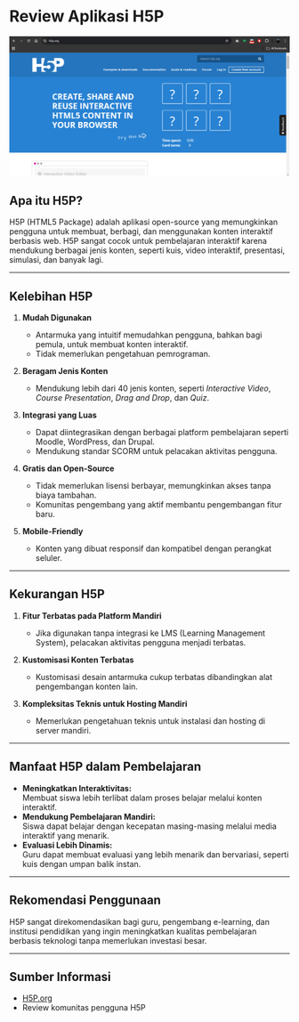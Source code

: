 # Review Aplikasi H5P

![dashboard](./h5p.png)

## **Apa itu H5P?**
H5P (HTML5 Package) adalah aplikasi open-source yang memungkinkan pengguna untuk membuat, berbagi, dan menggunakan konten interaktif berbasis web. H5P sangat cocok untuk pembelajaran interaktif karena mendukung berbagai jenis konten, seperti kuis, video interaktif, presentasi, simulasi, dan banyak lagi.

---

## **Kelebihan H5P**
1. **Mudah Digunakan**  
   - Antarmuka yang intuitif memudahkan pengguna, bahkan bagi pemula, untuk membuat konten interaktif.
   - Tidak memerlukan pengetahuan pemrograman.

2. **Beragam Jenis Konten**  
   - Mendukung lebih dari 40 jenis konten, seperti *Interactive Video*, *Course Presentation*, *Drag and Drop*, dan *Quiz*.

3. **Integrasi yang Luas**  
   - Dapat diintegrasikan dengan berbagai platform pembelajaran seperti Moodle, WordPress, dan Drupal.
   - Mendukung standar SCORM untuk pelacakan aktivitas pengguna.

4. **Gratis dan Open-Source**  
   - Tidak memerlukan lisensi berbayar, memungkinkan akses tanpa biaya tambahan.
   - Komunitas pengembang yang aktif membantu pengembangan fitur baru.

5. **Mobile-Friendly**  
   - Konten yang dibuat responsif dan kompatibel dengan perangkat seluler.

---

## **Kekurangan H5P**
1. **Fitur Terbatas pada Platform Mandiri**  
   - Jika digunakan tanpa integrasi ke LMS (Learning Management System), pelacakan aktivitas pengguna menjadi terbatas.

2. **Kustomisasi Konten Terbatas**  
   - Kustomisasi desain antarmuka cukup terbatas dibandingkan alat pengembangan konten lain.

3. **Kompleksitas Teknis untuk Hosting Mandiri**  
   - Memerlukan pengetahuan teknis untuk instalasi dan hosting di server mandiri.

---

## **Manfaat H5P dalam Pembelajaran**
- **Meningkatkan Interaktivitas:**  
  Membuat siswa lebih terlibat dalam proses belajar melalui konten interaktif.  
- **Mendukung Pembelajaran Mandiri:**  
  Siswa dapat belajar dengan kecepatan masing-masing melalui media interaktif yang menarik.  
- **Evaluasi Lebih Dinamis:**  
  Guru dapat membuat evaluasi yang lebih menarik dan bervariasi, seperti kuis dengan umpan balik instan.

---

## **Rekomendasi Penggunaan**
H5P sangat direkomendasikan bagi guru, pengembang e-learning, dan institusi pendidikan yang ingin meningkatkan kualitas pembelajaran berbasis teknologi tanpa memerlukan investasi besar.

---

## **Sumber Informasi**
- [H5P.org](https://h5p.org)
- Review komunitas pengguna H5P
